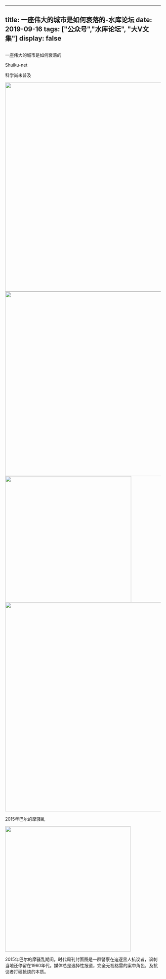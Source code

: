 
---
title:  一座伟大的城市是如何衰落的-水库论坛
date: 2019-09-16
tags: ["公众号","水库论坛", "大V文集"]
display: false
---


## 



一座伟大的城市是如何衰落的




Shuiku-net




科学尚未普及


<img class="rich_pages " data-ratio="0.6788036410923277" data-s="300,640" data-type="png" data-w="769" src="https://mmbiz.qpic.cn/mmbiz_png/6MT1Xa1S9PiaMX5Sj2zUiasrYgGNudo684ribRYD1yw7Na2Yxiautt1LCxTibSaWJ9AbmoJibXrsHVv9XSFuJ0eJoib8Q/640?wx_fmt=png" style="box-sizing: border-box !important;word-wrap: break-word !important;width: 677px !important;visibility: visible !important;"/>





<img class="rich_pages " data-ratio="0.4221105527638191" data-s="300,640" data-type="png" data-w="597" src="https://mmbiz.qpic.cn/mmbiz_png/6MT1Xa1S9PiaMX5Sj2zUiasrYgGNudo684AclZnoxcLwYMUlT15vhk6Lcm1OvoiblronRQzA77cVVuib7InEZ49asA/640?wx_fmt=png" style="box-sizing: border-box !important;word-wrap: break-word !important;width: 597px !important;visibility: visible !important;"/>













<img data-ratio="0.5098039507865906" data-type="jpeg" data-w="408" class="" src="https://mmbiz.qpic.cn/mmbiz_jpg/6MT1Xa1S9PjYJKxzBORHGq2RQNtlFn6a6j1Bec4xznjd5qpauZiaESrob0s3GgB07JAtusuKHhYOvdclpISZz0w/640?wx_fmt=jpeg" style="box-sizing: border-box !important;word-wrap: break-word !important;width: 408px !important;visibility: visible !important;"/>























<img class="rich_pages " data-ratio="0.6666666666666666" data-s="300,640" data-type="jpeg" data-w="960" src="https://mmbiz.qpic.cn/mmbiz_jpg/6MT1Xa1S9PiaMX5Sj2zUiasrYgGNudo684FJAQImeUDaVChib85lA44lVqwiaY8k01VpIVbhtvO3OaZSzVmjIicPYIg/640?wx_fmt=jpeg" style="box-sizing: border-box !important;word-wrap: break-word !important;width: 677px !important;visibility: visible !important;"/>

2015年巴尔的摩骚乱&nbsp;





<img data-ratio="1.3300492763519287" data-type="jpeg" data-w="406" class="" src="https://mmbiz.qpic.cn/mmbiz_jpg/6MT1Xa1S9PjYJKxzBORHGq2RQNtlFn6apSeOrAjyOSfjzvGs9whm2QiaswB8fcnv39V6zxHZthJx98pbFj66gEA/640?wx_fmt=jpeg" style="box-sizing: border-box !important;word-wrap: break-word !important;width: 406px !important;visibility: visible !important;"/>

2015年巴尔的摩骚乱期间，时代周刊封面图是一群警察在追逐黑人抗议者，讽刺当地还停留在1960年代。媒体总是选择性报道，完全无视格雷的案中角色，及抗议者打砸抢烧的本质。














